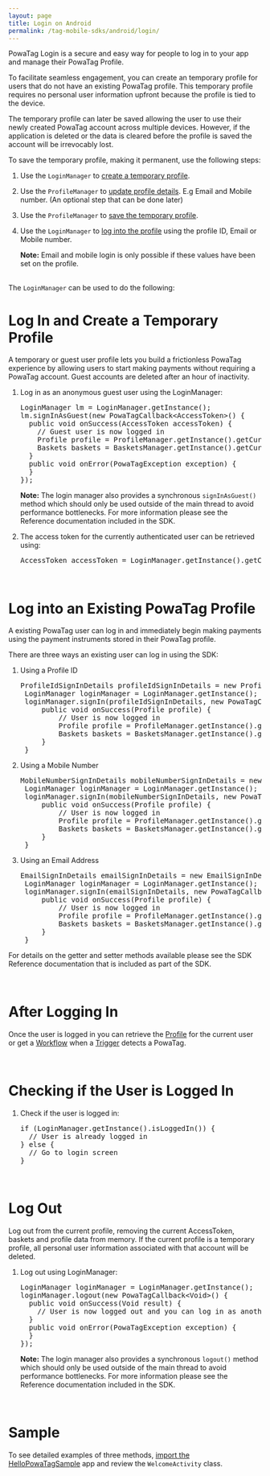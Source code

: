```yaml
---
layout: page
title: Login on Android
permalink: /tag-mobile-sdks/android/login/
---
```


PowaTag Login is a secure and easy way for people to log in to your app and manage their PowaTag Profile.

To facilitate seamless engagement, you can create an temporary profile for users that do not have an existing PowaTag profile. This temporary profile requires no personal user information upfront because the profile is tied to the device. 

The temporary profile can later be saved allowing the user to use their newly created PowaTag account across multiple devices. However, if the application is deleted or the data is cleared before the profile is saved the account will be irrevocably lost.

To save the temporary profile, making it permanent, use the following steps:

1. Use the <code>LoginManager</code> to [create a temporary profile]({{site.baseurl}}/tag-mobile-sdks/android/login#log-in-and-create-a-temporary-profile).
2. Use the <code>ProfileManager</code> to [update profile details]({{site.baseurl}}/tag-mobile-sdks/android/profile#updating-the-profile). E.g Email and Mobile number. (An optional step that can be done later)
3. Use the <code>ProfileManager</code> to [save the temporary profile]({{site.baseurl}}/tag-mobile-sdks/android/profile#saving-a-temporary-profile).
4. Use the <code>LoginManager</code> to [log into the profile]({{site.baseurl}}/tag-mobile-sdks/android/login#log-into-an-existing-powatag-profile) using the profile ID, Email or Mobile number. 

	<b>Note:</b> Email and mobile login is only possible if these values have been set on the profile.

<br/>
The <code>LoginManager</code> can be used to do the following:

<br />

# Log In and Create a Temporary Profile

A temporary or guest user profile lets you build a frictionless PowaTag experience by allowing users to start making payments without requiring a PowaTag account. Guest accounts are deleted after an hour of inactivity.

1. Log in as an anonymous guest user using the LoginManager:
	
    <pre>LoginManager lm = LoginManager.getInstance();
   lm.signInAsGuest(new PowaTagCallback&lt;AccessToken&gt;() {
     public void onSuccess(AccessToken accessToken) {
       // Guest user is now logged in
       Profile profile = ProfileManager.getInstance().getCurrentProfile();
       Baskets baskets = BasketsManager.getInstance().getCurrentBaskets();
     }
     public void onError(PowaTagException exception) {
     }
   });</pre>
   
   <b>Note:</b> The login manager also provides a synchronous <code>signInAsGuest()</code> method which should only be used outside of the main thread to avoid performance bottlenecks. For more information please see the Reference documentation included in the SDK.

2. The access token for the currently authenticated user can be retrieved using:
   
    <pre>AccessToken accessToken = LoginManager.getInstance().getCurrentAccessToken();  </pre>

<br/> 

# Log into an Existing PowaTag Profile

A existing PowaTag user can log in and immediately begin making payments using the payment instruments stored in their PowaTag profile.

There are three ways an existing user can log in using the SDK: 

1. Using a Profile ID

	<pre>ProfileIdSignInDetails profileIdSignInDetails = new ProfileIdSignInDetails( signInDiag.getProfileId(), signInDiag.getPassword());
	LoginManager loginManager = LoginManager.getInstance();
	loginManager.signIn(profileIdSignInDetails, new PowaTagCallback&lt;Profile&gt;() {
		public void onSuccess(Profile profile) {
			// User is now logged in
			Profile profile = ProfileManager.getInstance().getCurrentProfile();
			Baskets baskets = BasketsManager.getInstance().getCurrentBaskets();
		}
	}</pre>


2. Using a Mobile Number

	<pre>MobileNumberSignInDetails mobileNumberSignInDetails = new MobileNumberSignInDetails( signInDiag.getMobileNumber(), signInDiag.getPassword());
	LoginManager loginManager = LoginManager.getInstance();
	loginManager.signIn(mobileNumberSignInDetails, new PowaTagCallback&lt;Profile&gt;() {
		public void onSuccess(Profile profile) {
			// User is now logged in
			Profile profile = ProfileManager.getInstance().getCurrentProfile();
			Baskets baskets = BasketsManager.getInstance().getCurrentBaskets();
		}
	}</pre>

3. Using an Email Address

	<pre>EmailSignInDetails emailSignInDetails = new EmailSignInDetails( signInDiag.getEmail(), signInDiag.getPassword());
	LoginManager loginManager = LoginManager.getInstance();
	loginManager.signIn(emailSignInDetails, new PowaTagCallback&lt;Profile&gt;() {
		public void onSuccess(Profile profile) {
			// User is now logged in
			Profile profile = ProfileManager.getInstance().getCurrentProfile();
			Baskets baskets = BasketsManager.getInstance().getCurrentBaskets();
		}
	}</pre>
	
For details on the getter and setter methods available please see the SDK Reference documentation that is included as part of the SDK.

<br/>	

# After Logging In

Once the user is logged in you can retrieve the [Profile]({{site.baseurl}}/tag-mobile-sdks/android/profile/) for the current user or get a [Workflow]({{site.baseurl}}/tag-mobile-sdks/android/workflows/) when a [Trigger]({{site.baseurl}}/tag-mobile-sdks/android/triggers/) detects a PowaTag.

<br />

# Checking if the User is Logged In

1. Check if the user is logged in:

    <pre>if (LoginManager.getInstance().isLoggedIn()) {
     // User is already logged in
   } else {
     // Go to login screen
   }</pre>

<br />

# Log Out

Log out from the current profile, removing the current AccessToken, baskets and profile data from memory. If the current profile is a temporary profile, all personal user information associated with that account will be deleted.


1. Log out using LoginManager:

    <pre>LoginManager loginManager = LoginManager.getInstance();
   loginManager.logout(new PowaTagCallback&lt;Void&gt;() {
     public void onSuccess(Void result) {
       // User is now logged out and you can log in as another user
     }
     public void onError(PowaTagException exception) {
     }
   });</pre>

	<b>Note:</b> The login manager also provides a synchronous <code>logout()</code> method which should only be used outside of the main thread to avoid performance bottlenecks. For more information please see the Reference documentation included in the SDK.

<br/>
	
# Sample

To see detailed examples of three methods, [import the HelloPowaTagSample]({{site.baseurl}}/tag-mobile-sdks/android/start/#importing-the-sample-app) app and review the <code>WelcomeActivity</code> class.
    
<br/>